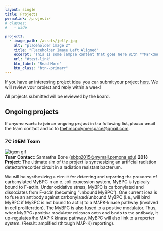 ```yaml
---
layout: single
title: Projects
permalink: /projects/
# classes: 
#   - wide

project1:
  - image_path: /assets/jelly.jpg
    alt: "placeholder image 2"
    title: "Placeholder Image Left Aligned"
    excerpt: 'This is some sample content that goes here with **Markdown** formatting. Left aligned with `type="left"`'
    url: "#test-link"
    btn_label: "Read More"
    btn_class: "btn--primary"
---
```


<!-- This is the projects landing page. -->

If you have an interesting project idea, you can submit your project [here][submit-a-project]. We will review your project and reply within a week!

[submit-a-project]: https://goo.gl/forms/DMn70FEgAVr0pvnw1

All projects submitted will be reviewed by the board.

## Ongoing projects

If anyone wants to join an ongoing project in the following list, please email the team contact and cc to [thehmcpolymerspace@gmail.com](mailto:thehmcpolymerspace@gmail.com).

### 7C iGEM Team
![igem gif](http://2015.igem.org/wiki/images/6/6b/IGEM-animated.gif)<br/>
**Team Contact**: Samantha Borje ([sbbp2015@mymail.pomona.edu](mailto:sbbp2015@mymail.pomona.edu))
**2018 Project**: The ultimate aim of the project is synthesizing an artificial radiation detector/recorder circuit in a
radiation resistant bacterium. 

We will be synthesizing a circuit for detecting and reporting the presence of carbonylated
MyBPC in an e. coli expression system, MyBPC is typically bound to F-actin. Under oxidative
stress, MyBPC is carbonylated and dissociates from F-actin (becoming “unbound MyBPC”). One
current idea is to fuse an antibody against carbonylated/unbound MyBPC (i.e., will bind MyBPC if
MyBPC is not bound to actin) to a MAPK-kinase pathway (involved in cell proliferation). The MyBPC
is also fused to a positive modulator. Thus, when MyBPC+positive modulator releases actin and
binds to the antibody, it up-regulates the MAP-K kinase pathway. MyBPC will also link to a
reporter system. (Result: amplified (through MAP-K) reporting).


